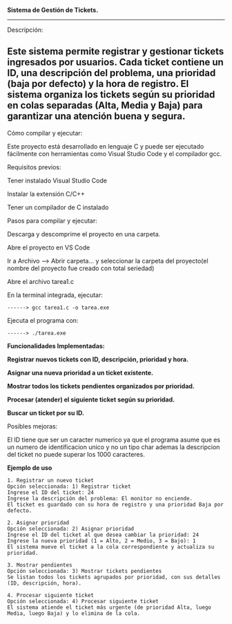 **Sistema de Gestión de Tickets.**

---
Descripción:

Este sistema permite registrar y gestionar tickets ingresados por usuarios. Cada ticket contiene un ID, una descripción del problema, una prioridad (baja por defecto) y la hora de registro. El sistema organiza los tickets según su prioridad en colas separadas (Alta, Media y Baja) para garantizar una atención buena y segura.
---

Cómo compilar y ejecutar:

Este proyecto está desarrollado en lenguaje C y puede ser ejecutado fácilmente con herramientas como Visual Studio Code y el compilador gcc.

Requisitos previos:

Tener instalado Visual Studio Code

Instalar la extensión C/C++

Tener un compilador de C instalado

Pasos para compilar y ejecutar:

Descarga y descomprime el proyecto en una carpeta.

Abre el proyecto en VS Code

Ir a Archivo --> Abrir carpeta... y seleccionar la carpeta del proyecto(el nombre del proyecto fue creado con total seriedad)

Abre el archivo tarea1.c

En la terminal integrada, ejecutar:
```
------> gcc tarea1.c -o tarea.exe
```
Ejecuta el programa con:
```
------> ./tarea.exe
````
**Funcionalidades Implementadas:**

**Registrar nuevos tickets con ID, descripción, prioridad y hora.**

**Asignar una nueva prioridad a un ticket existente.**

**Mostrar todos los tickets pendientes organizados por prioridad.**

**Procesar (atender) el siguiente ticket según su prioridad.**

**Buscar un ticket por su ID.**

Posibles mejoras:

El ID tiene que ser un caracter numerico ya que el programa asume que es un numero de identificacion unico y no un tipo char
ademas la descripcion del ticket no puede superar los 1000 caracteres. 

**Ejemplo de uso**

```
1. Registrar un nuevo ticket
Opción seleccionada: 1) Registrar ticket
Ingrese el ID del ticket: 24
Ingrese la descripción del problema: El monitor no enciende.
El ticket es guardado con su hora de registro y una prioridad Baja por defecto.
```
```
2. Asignar prioridad
Opción seleccionada: 2) Asignar prioridad
Ingrese el ID del ticket al que desea cambiar la prioridad: 24
Ingrese la nueva prioridad (1 = Alto, 2 = Medio, 3 = Bajo): 1
El sistema mueve el ticket a la cola correspondiente y actualiza su prioridad.
```
```
3. Mostrar pendientes
Opción seleccionada: 3) Mostrar tickets pendientes
Se listan todos los tickets agrupados por prioridad, con sus detalles (ID, descripción, hora).
```
```
4. Procesar siguiente ticket
Opción seleccionada: 4) Procesar siguiente ticket
El sistema atiende el ticket más urgente (de prioridad Alta, luego Media, luego Baja) y lo elimina de la cola.
```